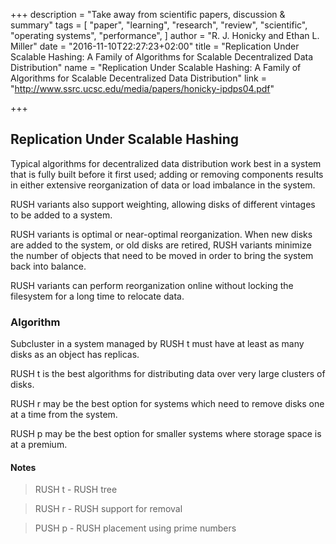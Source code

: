 +++
description = "Take away from scientific papers, discussion & summary"
tags = [
  "paper",
  "learning",
  "research",
  "review",
  "scientific",
  "operating systems",
  "performance",
]
author = "R. J. Honicky and Ethan L. Miller"
date = "2016-11-10T22:27:23+02:00"
title = "Replication Under Scalable Hashing: A Family of Algorithms for Scalable Decentralized Data Distribution"
name = "Replication Under Scalable Hashing: A Family of Algorithms for Scalable Decentralized Data Distribution"
link = "http://www.ssrc.ucsc.edu/media/papers/honicky-ipdps04.pdf"

+++

## Replication Under Scalable Hashing


Typical algorithms for decentralized data distribution work best in a system that is fully built before it first used; 
adding or removing components results in either extensive reorganization of data or load imbalance in the system.

RUSH variants also support weighting, allowing disks of different vintages to be added to a system.

RUSH variants is optimal or near-optimal reorganization. When new disks are added to the system, 
or old disks are retired, RUSH variants minimize the number of objects that need to 
be moved in order to bring the system back into balance.

RUSH variants can perform reorganization online without locking the filesystem for a long time to relocate data.

### Algorithm

Subcluster in a system managed by RUSH t must have at least as many disks as an object has replicas.

RUSH t is the best algorithms for distributing data over very large clusters of disks.

RUSH r may be the best option for systems which need to remove disks one at a time from the system.

RUSH p may be the best option for smaller systems where storage space is at a premium.

#### Notes

> RUSH t - RUSH tree

> RUSH r - RUSH support for removal

> PUSH p - RUSH placement using prime numbers
